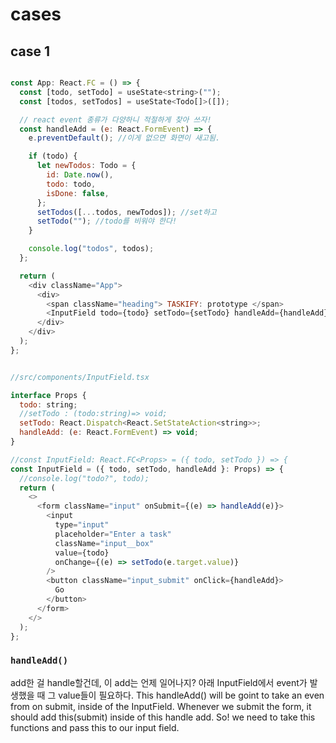# cases

## case 1

```javascript

const App: React.FC = () => {
  const [todo, setTodo] = useState<string>("");
  const [todos, setTodos] = useState<Todo[]>([]);

  // react event 종류가 다양하니 적절하게 찾아 쓰자!
  const handleAdd = (e: React.FormEvent) => {
    e.preventDefault(); //이게 없으면 화면이 새고됨.

    if (todo) {
      let newTodos: Todo = {
        id: Date.now(),
        todo: todo,
        isDone: false,
      };
      setTodos([...todos, newTodos]); //set하고
      setTodo(""); //todo를 비워야 한다!
    }

    console.log("todos", todos);
  };

  return (
    <div className="App">
      <div>
        <span className="heading"> TASKIFY: prototype </span>
        <InputField todo={todo} setTodo={setTodo} handleAdd={handleAdd} />
      </div>
    </div>
  );
};



```

```javascript
//src/components/InputField.tsx

interface Props {
  todo: string;
  //setTodo : (todo:string)=> void;
  setTodo: React.Dispatch<React.SetStateAction<string>>;
  handleAdd: (e: React.FormEvent) => void;
}

//const InputField: React.FC<Props> = ({ todo, setTodo }) => {
const InputField = ({ todo, setTodo, handleAdd }: Props) => {
  //console.log("todo?", todo);
  return (
    <>
      <form className="input" onSubmit={(e) => handleAdd(e)}>
        <input
          type="input"
          placeholder="Enter a task"
          className="input__box"
          value={todo}
          onChange={(e) => setTodo(e.target.value)}
        />
        <button className="input_submit" onClick={handleAdd}>
          Go
        </button>
      </form>
    </>
  );
};
```

### `handleAdd()`

add한 걸 handle할건데, 이 add는 언제 일어나지? 아래 InputField에서 event가 발생했을 때 그 value들이 필요하다.
This handleAdd() will be goint to take an even from on submit, inside of the InputField. Whenever we submit the form, it should add this(submit) inside of this handle add. So! we need to take this functions and pass this to our input field.
